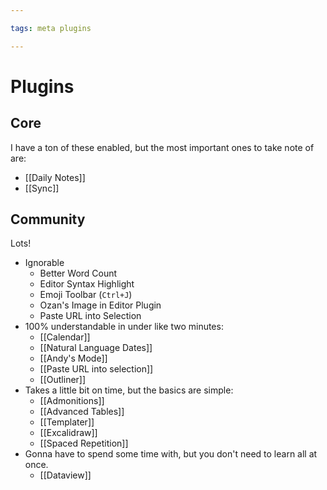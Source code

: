 ```yaml
---

tags: meta plugins

---
```


# Plugins

## Core

I have a ton of these enabled, but the most important ones to take note of are:
- [[Daily Notes]]
- [[Sync]]

## Community

Lots!
- Ignorable
    - Better Word Count
    - Editor Syntax Highlight
    - Emoji Toolbar (`Ctrl+J`)
    - Ozan's Image in Editor Plugin
    - Paste URL into Selection
- 100% understandable in under like two minutes:
    - [[Calendar]]
    - [[Natural Language Dates]]
    - [[Andy's Mode]]
    - [[Paste URL into selection]]
    - [[Outliner]]
- Takes a little bit on time, but the basics are simple:
    - [[Admonitions]]
    - [[Advanced Tables]]
    - [[Templater]]
    - [[Excalidraw]]
    - [[Spaced Repetition]]
- Gonna have to spend some time with, but you don't need to learn all at once.
    - [[Dataview]]